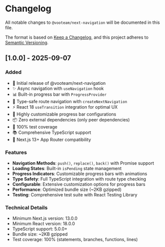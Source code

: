 # Changelog

All notable changes to `@vooteam/next-navigation` will be documented in this file.

The format is based on [Keep a Changelog](https://keepachangelog.com/en/1.0.0/),
and this project adheres to [Semantic Versioning](https://semver.org/spec/v2.0.0.html).

## [1.0.0] - 2025-09-07

### Added

- 🚀 Initial release of @vooteam/next-navigation
- ✨ Async navigation with `useNavigation` hook
- 📊 Built-in progress bar with `ProgressProvider`
- 🎯 Type-safe route navigation with `createNextNavigation`
- ⚡ React 18 `useTransition` integration for optimal UX
- 🎨 Highly customizable progress bar configurations
- 📦 Zero external dependencies (only peer dependencies)
- 🧪 100% test coverage
- 📚 Comprehensive TypeScript support
- 🔧 Next.js 13+ App Router compatibility

### Features

- **Navigation Methods**: `push()`, `replace()`, `back()` with Promise support
- **Loading States**: Built-in `isPending` state management
- **Progress Indicators**: Customizable progress bars with animations
- **Type Safety**: Full TypeScript integration with route type checking
- **Configurable**: Extensive customization options for progress bars
- **Performance**: Optimized bundle size (~2KB gzipped)
- **Testing**: Comprehensive test suite with React Testing Library

### Technical Details

- Minimum Next.js version: 13.0.0
- Minimum React version: 18.0.0
- TypeScript support: 5.0.0+
- Bundle size: ~2KB gzipped
- Test coverage: 100% (statements, branches, functions, lines)

